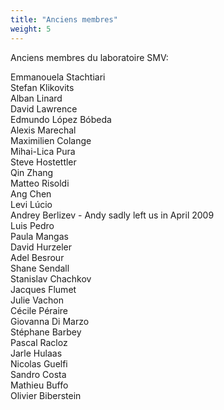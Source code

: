 ```yaml
---
title: "Anciens membres"
weight: 5
---
```


Anciens membres du laboratoire SMV:

Emmanouela Stachtiari  
Stefan Klikovits  
Alban Linard  
David Lawrence  
Edmundo López Bóbeda  
Alexis Marechal  
Maximilien Colange  
Mihai-Lica Pura  
Steve Hostettler  
Qin Zhang  
Matteo Risoldi  
Ang Chen  
Levi Lúcio  
Andrey Berlizev - Andy sadly left us in April 2009  
Luis Pedro  
Paula Mangas  
David Hurzeler  
Adel Besrour  
Shane Sendall  
Stanislav Chachkov  
Jacques Flumet  
Julie Vachon  
Cécile Péraire  
Giovanna Di Marzo  
Stéphane Barbey  
Pascal Racloz  
Jarle Hulaas  
Nicolas Guelfi  
Sandro Costa  
Mathieu Buffo  
Olivier Biberstein  


